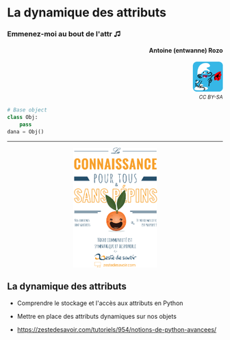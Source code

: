 # La dynamique des attributs
### Emmenez-moi au bout de l'attr ♫
#### <div align="right">Antoine (entwanne) Rozo</div>

<div align="right"><img src="schtroumpf_flat_rounded.png" style="width: 5em;" /></div align="right">

<div align="right"><small><i>CC BY-SA</i></small></div align="right">

```python skip
# Base object
class Obj:
    pass
dana = Obj()
```

--------------------

<center><img src="zestedesavoir.png" style="height: 20em;" /></center>

## La dynamique des attributs

* Comprendre le stockage et l'accès aux attributs en Python
* Mettre en place des attributs dynamiques sur nos objets

* <https://zestedesavoir.com/tutoriels/954/notions-de-python-avancees/>
